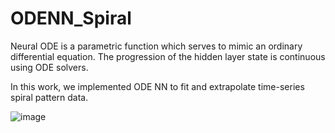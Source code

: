 # ODENN_Spiral
Neural ODE is a parametric function which serves to mimic an ordinary differential equation. The progression of the hidden layer state is continuous using ODE solvers.

In this work, we implemented ODE NN to fit and extrapolate time-series spiral pattern data.


![image](https://user-images.githubusercontent.com/20869543/201417798-7a320734-c764-4cec-abf6-7cb2becca420.png)
